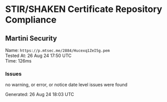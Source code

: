 # STIR/SHAKEN Certificate Repository Compliance

## Martini Security

Name: `https://p.mtsec.me/2884/Hucexq1ZeI5g.pem`\
Tested At: 26 Aug 24 17:50 UTC\
Time: 126ms

### Issues

no warning, or error, or notice date level issues were found

Generated: 26 Aug 24 18:03 UTC